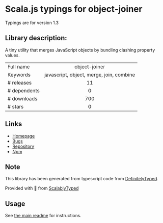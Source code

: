 
# Scala.js typings for object-joiner

Typings are for version 1.3

## Library description:
A tiny utility that merges JavaScript objects by bundling clashing property values.

|                    |                 |
| ------------------ | :-------------: |
| Full name          | object-joiner |
| Keywords           | javascript, object, merge, join, combine |
| # releases         | 11 |
| # dependents       | 0 |
| # downloads        | 700 |
| # stars            | 0 |

## Links
- [Homepage](https://github.com/sarukuku/object-joiner#readme)
- [Bugs](https://github.com/sarukuku/object-joiner/issues)
- [Repository](https://github.com/sarukuku/object-joiner)
- [Npm](https://www.npmjs.com/package/object-joiner)
    


## Note
This library has been generated from typescript code from [DefinitelyTyped](https://definitelytyped.org).

Provided with :purple_heart: from [ScalablyTyped](https://github.com/oyvindberg/ScalablyTyped)

## Usage
See [the main readme](../../readme.md) for instructions.



